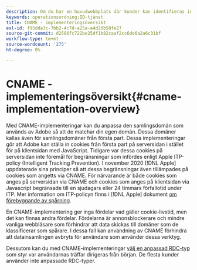```yaml
---
description: Om du har en huvudwebbplats där kunder kan identifieras innan de besöker andra domäner kan en CNAME aktivera spårning av korsdomäner i webbläsare som inte accepterar cookies från tredje part (som Safari).
keywords: operationsordning;ID-tjänst
title: CNAME - implementeringsöversikt
exl-id: f95dda3c-7bb2-4c7d-a25a-a4d20b58fe27
source-git-commit: d2586fc722be25df1b82caaf2cc6de6a2a6c31bf
workflow-type: tm+mt
source-wordcount: '275'
ht-degree: 0%

---
```


# CNAME - implementeringsöversikt{#cname-implementation-overview}

Med CNAME-implementeringar kan du anpassa den samlingsdomän som används av Adobe så att de matchar din egen domän. Dessa domäner kallas även för samlingsdomäner från första part. Dessa implementeringar gör att Adobe kan ställa in cookies från första part på serversidan i stället för på klientsidan med JavaScript. Tidigare var dessa cookies på serversidan inte föremål för begränsningar som infördes enligt Apple ITP-policy (Intelligent Tracking Prevention). I november 2020 [!DNL Apple] uppdaterade sina principer så att dessa begränsningar även tillämpades på cookies som angetts via CNAME. För närvarande är både cookies som anges på serversidan via CNAME och cookies som anges på klientsidan via Javascript begränsade till en sjudagars eller 24 timmars förfallotid under ITP. Mer information om ITP-policyn finns i [!DNL Apple] dokument [om förebyggande av spårning](https://webkit.org/tracking-prevention/#intelligent-tracking-prevention-itp).

En CNAME-implementering ger inga fördelar vad gäller cookie-livstid, men det kan finnas andra fördelar. Fördelarna är annonsblockerare och mindre vanliga webbläsare som förhindrar att data skickas till domäner som de klassificerar som spårare. I dessa fall kan användning av CNAME förhindra att datainsamlingen avbryts för användare som använder dessa verktyg.

Dessutom kan du med CNAME-implementeringar [välj en anpassad RDC-typ](https://experienceleague.adobe.com/docs/analytics/technotes/rdc/regional-data-collection.html?lang=en) som styr var användarnas träffar dirigeras från början. De flesta kunder använder inte anpassade RDC-typer.
